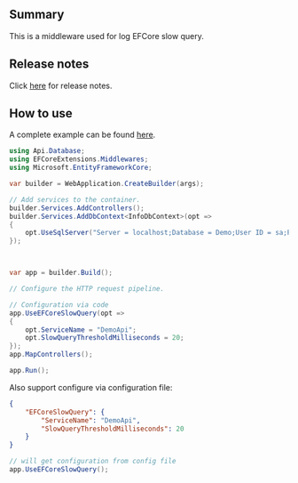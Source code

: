 ﻿## Summary

This is a middleware used for log EFCore slow query.  

## Release notes

Click [here](https://github.com/CwjXFH/CodeSnippet/blob/master/dotnet/EFCoreUtils/src/EFCoreSlowQuery/RELEASE-NOTES.md) for release notes.

## How to use

A complete example can be found [here](https://github.com/CwjXFH/CodeSnippet/tree/master/dotnet/EFCoreUtils/samples/Api).

```c#
using Api.Database;
using EFCoreExtensions.Middlewares;
using Microsoft.EntityFrameworkCore;

var builder = WebApplication.CreateBuilder(args);

// Add services to the container.
builder.Services.AddControllers();
builder.Services.AddDbContext<InfoDbContext>(opt =>
{
    opt.UseSqlServer("Server = localhost;Database = Demo;User ID = sa;Password = Docker2022!;Application Name = EFCore;");
});



var app = builder.Build();

// Configure the HTTP request pipeline.

// Configuration via code
app.UseEFCoreSlowQuery(opt =>
{
    opt.ServiceName = "DemoApi";
    opt.SlowQueryThresholdMilliseconds = 20;
});
app.MapControllers();

app.Run();
```
Also support configure via configuration file:  
```json
{
    "EFCoreSlowQuery": {
        "ServiceName": "DemoApi",
        "SlowQueryThresholdMilliseconds": 20
    }
}
```

```c#
// will get configuration from config file
app.UseEFCoreSlowQuery();
```
